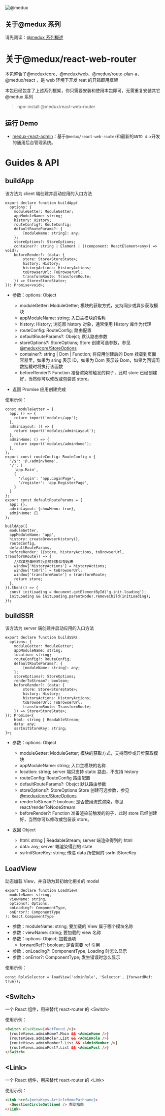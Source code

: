 ![@medux](https://github.com/wooline/medux/blob/master/imgs/logo2.png)

## 关于@medux 系列

请先阅读：[@medux 系列概述](https://github.com/wooline/medux)

# 关于@medux/react-web-router

本包整合了@medux/core、@medux/web、@medux/route-plan-a、@medux/react ，是 web 环境下开发 reat 的开箱即用框架

本包已经包含了上述系列框架，你只需要安装和使用本包即可，无需重复安装其它@medux 系列

> npm install @medux/react-web-router

## 运行 Demo

- [medux-react-admin](https://github.com/wooline/medux-react-admin)：基于`@medux/react-web-router`和最新的`ANTD 4.x`开发的通用后台管理系统。

# Guides & API

## buildApp

该方法为 client 端创建并启动应用的入口方法

```TS
export declare function buildApp(
  options: {
    moduleGetter: ModuleGetter;
    appModuleName: string;
    history: History;
    routeConfig?: RouteConfig;
    defaultRouteParams?: {
        [moduleName: string]: any;
    };
    storeOptions?: StoreOptions;
    container?: string | Element | ((component: ReactElement<any>) => void);
    beforeRender?: (data: {
        store: Store<StoreState>;
        history: History;
        historyActions: HistoryActions;
        toBrowserUrl: ToBrowserUrl;
        transformRoute: TransformRoute;
    }) => Store<StoreState>;
}): Promise<void>;
```

- 参数：options: Object

  - moduleGetter: ModuleGetter; 模块的获取方式，支持同步或异步获取模块
  - appModuleName: string; 入口主模块的名称
  - history: History; 浏览器 history 对象，通常使用 History 库作为代理
  - routeConfig: RouteConfig; 路由配置
  - defaultRouteParams?: Obejct; 默认路由参数
  - storeOptions?: StoreOptions; Store 创建可选参数，参见[@medux/core/StoreOptions](https://github.com/wooline/medux/blob/master/packages/core/api/interfaces/storeoptions.md)
  - container?: string | Dom | Function; 将应用创建后的 Dom 挂载到页面容器里，如果为 sring 表示 ID，如果为 Dom 表示该 Dom，如果为回调函数挂载时将执行该函数
  - beforeRender?: Function 准备渲染前触发的钩子，此时 store 已经创建好，当然你可以修改或包装该 store。

- 返回 Promise 应用创建完成

使用示例：

```TS
const moduleGetter = {
  app: () => {
    return import('modules/app');
  },
  adminLayout: () => {
    return import('modules/adminLayout');
  },
  adminHome: () => {
    return import('modules/adminHome');
  },
};
export const routeConfig: RouteConfig = {
  '/$': '@./admin/home',
  '/': [
    'app.Main',
    {
      '/login': 'app.LoginPage',
      '/register': 'app.RegisterPage',
    }
  ]
};
export const defaultRouteParams = {
  app: {},
  adminLayout: {showMenu: true},
  adminHome: {}
};

buildApp({
  moduleGetter,
  appModuleName: 'app',
  history: createBrowserHistory(),
  routeConfig,
  defaultRouteParams,
  beforeRender: ({store, historyActions, toBrowserUrl, transformRoute}) => {
    //将某些单例作为全局对象保存起来
    window['historyActions'] = historyActions;
    window['toUrl'] = toBrowserUrl;
    window['transformRoute'] = transformRoute;
    return store;
  },
}).then(() => {
  const initLoading = document.getElementById('g-init-loading');
  initLoading && initLoading.parentNode!.removeChild(initLoading);
});
```

## buildSSR

该方法为 server 端创建并启动应用的入口方法

```TS
export declare function buildSSR(
  options: {
    moduleGetter: ModuleGetter;
    appModuleName: string;
    location: string;
    routeConfig?: RouteConfig;
    defaultRouteParams?: {
        [moduleName: string]: any;
    };
    storeOptions?: StoreOptions;
    renderToStream?: boolean;
    beforeRender?: (data: {
        store: Store<StoreState>;
        history: History;
        historyActions: HistoryActions;
        toBrowserUrl: ToBrowserUrl;
        transformRoute: TransformRoute;
    }) => Store<StoreState>;
}): Promise<{
    html: string | ReadableStream;
    data: any;
    ssrInitStoreKey: string;
}>;
```

- 参数：options: Object

  - moduleGetter: ModuleGetter; 模块的获取方式，支持同步或异步获取模块
  - appModuleName: string; 入口主模块的名称
  - location: string; server 端只支持 static 路由，不支持 history
  - routeConfig: RouteConfig 路由配置
  - defaultRouteParams?: Obejct 默认路由参数
  - storeOptions?: StoreOptions Store 创建可选参数，参见[@medux/core/StoreOptions](https://github.com/wooline/medux/blob/master/packages/core/api/interfaces/storeoptions.md)
  - renderToStream?: boolean; 是否使用流式渲染，参见 react/renderToNodeStream
  - beforeRender?: Function 准备渲染前触发的钩子，此时 store 已经创建好，当然你可以修改或包装该 store。

- 返回 Object
  - html: string | ReadableStream; server 端渲染得到的 html
  - data: any; server 端渲染得到的 state
  - ssrInitStoreKey: string; 传递 data 所使用的 ssrInitStoreKey

## LoadView

动态加载 View，并自动为其初始化相关的 model

```TS
export declare function LoadView(
  moduleName: string,
  viewName: string,
  options?: Options,
  onLoading?: ComponentType,
  onError?: ComponentType
): React.ComponentType
```

- 参数：moduleName: string; 要加载的 View 属于哪个模块名称
- 参数：viewName: string; 要加载的 view 名称
- 参数：options: Object; 加载选项
  - forwardRef?: boolean; 是否需要 ref 引用
- 参数：onLoading?: ComponentType; Loading 时怎么显示
- 参数：onError?: ComponentType; 发生错误时怎么显示

使用示例：

```JS
const RoleSelector = loadView('adminRole', 'Selector', {forwardRef: true});
```

## \<Switch\>

一个 React 组件，用来替代 react-router 的 \<Switch\>

使用示例：

```HTML
<Switch elseView={<NotFound />}>
  {routeViews.adminHome?.Main && <AdminHome />}
  {routeViews.adminRole?.List && <AdminRole />}
  {routeViews.adminMember?.List && <AdminMember />}
  {routeViews.adminPost?.List && <AdminPost />}
</Switch>
```

## \<Link\>

一个 React 组件，用来替代 react-router 的 \<Link\>

使用示例：

```HTML
<Link href={metaKeys.ArticleHomePathname}>
  <QuestionCircleOutlined /> 帮助指南
</Link>
```
